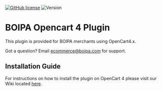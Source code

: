 [![GitHub license](https://img.shields.io/github/license/BOIPA/OpenCart4)](https://github.com/BOIPA/OpenCart4/blob/master/LICENSE)
![Version](https://img.shields.io/badge/version-1.1.0-informational)

# BOIPA Opencart 4 Plugin

This plugin is provided for BOIPA merchants using OpenCart4.x. 

Got a question? Email ecommerce@boipa.com for support.

## Installation Guide

For instructions on how to install the plugin on OpenCart 4 please visit our Wiki located [here](https://github.com/BOIPA/OpenCart4/wiki/Installation-of-BOIPA-plugin-for-OpenCart4).

